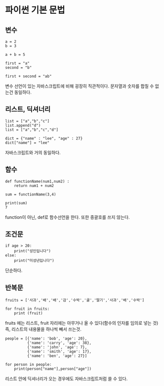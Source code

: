 # 파이썬 기본 문법

## 변수

```
a = 2
b = 3

a + b = 5

first = "a"
second = "b"

first + second = "ab"
```

변수 선언이 있는 자바스크립트에 비해 굉장히 직관적이다.
문자열과 숫자를 합칠 수 없는건 동일하다.

## 리스트, 딕셔너리

```
list = ["a","b","c"]
list.append("d")
list = ["a","b","c","d"]

dict = {"name" : "lee", "age" : 27}
dict["name"] = "lee"
```

자바스크립트와 거의 동일하다.

## 함수

```
def functionName(num1,num2) :
    return num1 + num2

sum = functionName(3,4)

print(sum)
7
```

function이 아닌, def로 함수선언을 한다. 또한 중괄호를 쓰지 않는다.

## 조건문

```
if age > 20:
    print("성인입니다")
else:
    print("미성년입니다")
```

단순하다.

## 반복문

```
fruits = ['사과','배','배','감','수박','귤','딸기','사과','배','수박']

for fruit in fruits:
    print (fruit)
```

fruits 에는 리스트, fruit 자리에는 아무거나 올 수 있다(함수의 인자를 임의로 넣는 것)
즉, 리스트의 내용물을 하나씩 빼서 쓰는것.

```
people = [{'name': 'bob', 'age': 20},
          {'name': 'carry', 'age': 38},
          {'name': 'john', 'age': 7},
          {'name': 'smith', 'age': 17},
          {'name': 'ben', 'age': 27}]

for person in people:
    print(person["name"],person["age"])

```

리스트 안에 딕셔너리가 오는 경우에도 자바스크립트처럼 쓸 수 있다.
